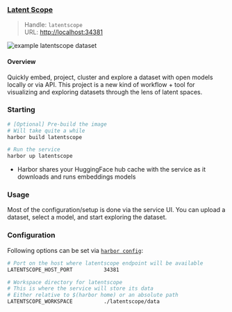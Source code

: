 ### [Latent Scope](https://github.com/enjalot/latent-scope)

> Handle: `latentscope`<br/>
> URL: [http://localhost:34381](http://localhost:34381)

![example latentscope dataset](harbor-latentscope.png)

#### Overview

Quickly embed, project, cluster and explore a dataset with open models locally or via API. This project is a new kind of workflow + tool for visualizing and exploring datasets through the lens of latent spaces.

### Starting

```bash
# [Optional] Pre-build the image
# Will take quite a while
harbor build latentscope

# Run the service
harbor up latentscope
```

- Harbor shares your HuggingFace hub cache with the service as it downloads and runs embeddings models

### Usage

Most of the configuration/setup is done via the service UI. You can upload a dataset, select a model, and start exploring the dataset.

### Configuration

Following options can be set via [`harbor config`](./3.-Harbor-CLI-Reference#harbor-config):

```bash
# Port on the host where latentscope endpoint will be available
LATENTSCOPE_HOST_PORT          34381

# Workspace directory for latentscope
# This is where the service will store its data
# Either relative to $(harbor home) or an absolute path
LATENTSCOPE_WORKSPACE          ./latentscope/data
```
